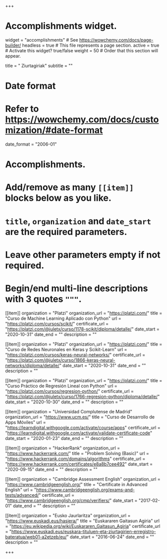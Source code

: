 +++
# Accomplishments widget.
widget = "accomplishments"  # See https://wowchemy.com/docs/page-builder/
headless = true  # This file represents a page section.
active = true  # Activate this widget? true/false
weight = 50  # Order that this section will appear.

title = "<i class='fas fa-award'></i>&nbsp;Ziurtagiriak"
subtitle = ""

# Date format
#   Refer to https://wowchemy.com/docs/customization/#date-format
date_format = "2006-01"

# Accomplishments.
#   Add/remove as many `[[item]]` blocks below as you like.
#   `title`, `organization` and `date_start` are the required parameters.
#   Leave other parameters empty if not required.
#   Begin/end multi-line descriptions with 3 quotes `"""`.

[[item]]
  organization = "Platzi"
  organization_url = "https://platzi.com/"
  title = "Curso de Machine Learning Aplicado con Python"
  url = "https://platzi.com/cursos/scikit/"
  certificate_url = "https://platzi.com/@juletx/curso/1178-scikit/diploma/detalle/"
  date_start = "2020-10-31"
  date_end = ""
  description = ""

[[item]]
  organization = "Platzi"
  organization_url = "https://platzi.com/"
  title = "Curso de Redes Neuronales en Keras y Scikit-Learn"
  url = "https://platzi.com/cursos/keras-neural-networks/"
  certificate_url = "https://platzi.com/@juletx/curso/1866-keras-neural-networks/diploma/detalle/"
  date_start = "2020-10-31"
  date_end = ""
  description = ""

[[item]]
  organization = "Platzi"
  organization_url = "https://platzi.com/"
  title = "Curso Práctico de Regresión Lineal con Python"
  url = "https://platzi.com/cursos/regresion-python/"
  certificate_url = "https://platzi.com/@juletx/curso/1766-regresion-python/diploma/detalle/"
  date_start = "2020-10-30"
  date_end = ""
  description = ""

[[item]]
  organization = "Universidad Complutense de Madrid"
  organization_url = "https://www.ucm.es/"
  title = "Curso de Desarrollo de Apps Móviles"
  url = "https://learndigital.withgoogle.com/activate/course/apps"
  certificate_url = "https://learndigital.withgoogle.com/activate/validate-certificate-code"
  date_start = "2020-01-23"
  date_end = ""
  description = ""

[[item]]
  organization = "HackerRank"
  organization_url = "https://www.hackerrank.com/"
  title = "Problem Solving (Basic)"
  url = "https://www.hackerrank.com/domains/algorithms"
  certificate_url = "https://www.hackerrank.com/certificates/e8a8b7cee492"
  date_start = "2020-09-15"
  date_end = ""
  description = ""

[[item]]
  organization = "Cambridge Assessment English"
  organization_url = "https://www.cambridgeenglish.org/"
  title = "Certificate in Advanced English"
  url = "https://www.cambridgeenglish.org/exams-and-tests/advanced/"
  certificate_url = "https://www.cambridgeenglish.org/cmp/verifiers/"
  date_start = "2017-02-01"
  date_end = ""
  description = ""

[[item]]
  organization = "Eusko Jaurlaritza"
  organization_url = "https://www.euskadi.eus/hasiera/"
  title = "Euskararen Gaitasun Agiria"
  url = "https://eu.wikipedia.org/wiki/Euskararen_Gaitasun_Agiria"
  certificate_url = "https://www.euskadi.eus/euskara-tituluen-eta-ziurtagirien-erregistro-bateratua/web01-a2etzeb/eu/"
  date_start = "2016-06-24"
  date_end = ""
  description = ""

+++
